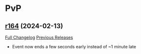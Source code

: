# <DBM Mod> PvP

## [r164](https://github.com/DeadlyBossMods/DBM-PvP/tree/r164) (2024-02-13)
[Full Changelog](https://github.com/DeadlyBossMods/DBM-PvP/compare/r163...r164) [Previous Releases](https://github.com/DeadlyBossMods/DBM-PvP/releases)

- Event now ends a few seconds early instead of ~1 minute late  